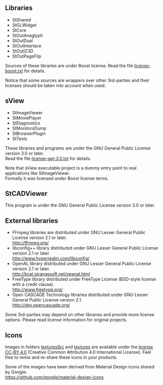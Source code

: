 ## Libraries

* StShared
* StGLWidget
* StCore
* StOutAnaglyph
* StOutDual
* StOutInterlace
* StOutIZ3D
* StOutPageFlip

Sources of these libraries are under Boost license.
Read the file [license-boost.txt](license-boost.txt) for details.

Notice that some sources are wrappers over other 3rd-parties
and their licenses should be taken into account when used.

## sView

* StImageViewer
* StMoviePlayer
* StDiagnostics
* StMonitorsDump
* StBrowserPlugin
* StTests

These libraries and programs are under the GNU General Public License version 3.0 or later.<br/>
Read the file [license-gpl-3.0.txt](license-gpl-3.0.txt) for details.

Note that sView executable project is a dummy entry point to real applications like StImageViewer.<br/>
Formally it was licensed under Boost license terms.

## StCADViewer

This program is under the GNU General Public License version 3.0 or later.

## External libraries

* FFmpeg libraries are distributed under GNU Lesser General Public License version 2.1 or later.<br/>
  http://ffmpeg.org/
* libconfig++ library distributed under GNU Lesser General Public License version 2.1 or later.<br/>
  http://www.hyperrealm.com/libconfig/
* OpenAL library distributed under GNU Lesser General Public License version 2.1 or later.<br/>
  http://kcat.strangesoft.net/openal.html
* FreeType library distributed under FreeType License (BSD-style license with a credit clause).<br/>
  http://www.freetype.org/
* Open CASCADE Technology libraries distributed under GNU Lesser General Public License version 2.1.<br/>
  http://dev.opencascade.org/

Some 3rd-parties may depend on other libraries and provide more license options.
Please read license information for original projects.

## Icons

Images in folders [texturesSrc](texturesSrc) and [textures](textures)
are available under the [license CC-BY 4.0](license-CC-BY-4.0.txt) (Creative Common Attribution 4.0 International License).
Feel free to remix and re-share these icons in your products.

Some of the images have been derived from Material Design icons shared by Google:<br/>
https://github.com/google/material-design-icons
